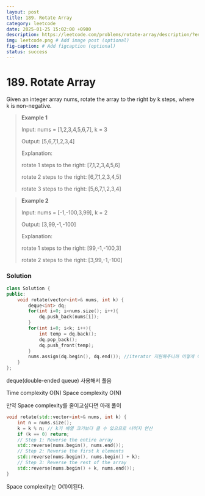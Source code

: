 ```yaml
---
layout: post
title: 189. Rotate Array
category: leetcode
date: 2025-01-25 15:02:00 +0900
description: https://leetcode.com/problems/rotate-array/description/?envType=company&envId=google&favoriteSlug=google-thirty-days
img: leetcode.png # Add image post (optional)
fig-caption: # Add figcaption (optional)
status: success
---
```



# 189. Rotate Array

Given an integer array nums, rotate the array to the right by k steps, where k is non-negative.

 

> **Example 1**
> 
> Input: nums = [1,2,3,4,5,6,7], k = 3
> 
> Output: [5,6,7,1,2,3,4]
> 
> Explanation:
> 
> rotate 1 steps to the right: [7,1,2,3,4,5,6]
> 
> rotate 2 steps to the right: [6,7,1,2,3,4,5]
> 
> rotate 3 steps to the right: [5,6,7,1,2,3,4]


> **Example 2**
> 
> Input: nums = [-1,-100,3,99], k = 2
> 
> Output: [3,99,-1,-100]
> 
> Explanation: 
> 
> rotate 1 steps to the right: [99,-1,-100,3]
> 
> rotate 2 steps to the right: [3,99,-1,-100]


### Solution

```cpp
class Solution {
public:
    void rotate(vector<int>& nums, int k) {
        deque<int> dq;
        for(int i=0; i<nums.size(); i++){
            dq.push_back(nums[i]);
        }
        for(int i=0; i<k; i++){
            int temp = dq.back();
            dq.pop_back();
            dq.push_front(temp);
        }
        nums.assign(dq.begin(), dq.end()); //iterator 지원해주니까 이렇게 이용하면됨
    }
};
```

deque(double-ended queue) 사용해서 풀음 

Time complexity O(N) Space complexity O(N)

만약 Space complexity를 줄이고싶다면 아래 풀이

```cpp
void rotate(std::vector<int>& nums, int k) {
    int n = nums.size();
    k = k % n; // k가 배열 크기보다 클 수 있으므로 나머지 연산
    if (k == 0) return;
    // Step 1: Reverse the entire array
    std::reverse(nums.begin(), nums.end());
    // Step 2: Reverse the first k elements
    std::reverse(nums.begin(), nums.begin() + k);
    // Step 3: Reverse the rest of the array
    std::reverse(nums.begin() + k, nums.end());
}
```
Space complexity는 O(1)이된다.